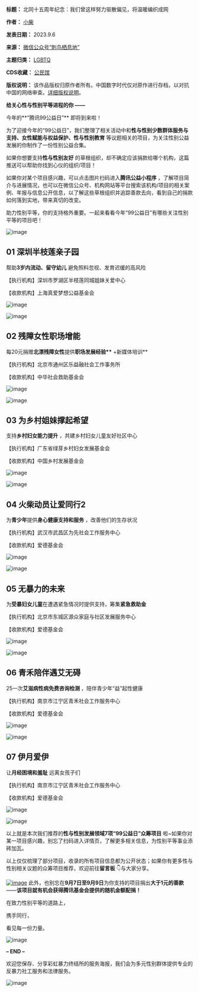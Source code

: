 

**标题：** 北同十五周年纪念：我们曾这样努力驱散偏见，将温暖编织成网  

**作者：** [小柴](https://chinadigitaltimes.net/space/刺鸟栖息地)  

**发表日期：** 2023.9.6  

**来源：** [微信公众号“刺鸟栖息地”](https://mp.weixin.qq.com/s/RT_RFBAw6R1NYgKjo5md3Q)  

**主题归类：** [LGBTQ](https://chinadigitaltimes.net/space/LGBTQ)  

**CDS收藏：** [公民馆](https://chinadigitaltimes.net/space/%E5%85%AC%E6%B0%91%E9%A6%86)  

**版权说明：** 该作品版权归原作者所有。中国数字时代仅对原作进行存档，以对抗中国的网络审查。[详细版权说明](https://chinadigitaltimes.net/chinese/copyright)。


**给关心性与性别平等进程的你 ——** 


今年的**“腾讯99公益日”** 即将到来啦！


为了迎接今年的“99公益日”，我们整理了相关活动中和**性与性别少数群体服务与支持、女性赋能与权益保护、性与性别教育** 等议题相关的项目，为关注性别公益发展的你制作了一份性别公益合集。


如果你想要支持**性与性别友好** 的草根组织，却不确定应该捐款给哪个机构，这篇推送可以帮助你找到心仪的组织/项目！


如果你对某个项目感兴趣，可以点击图片扫码进入**腾讯公益小程序** ，了解项目简介与进展情况，也可以在微信公众号、机构网站等平台搜索该机构/项目的相关案例、年报与信息公开信息，以了解这些草根组织并追踪善款去向，看到自己的捐款如何落到实地，带来真切的改变。


助力性别平等，你的支持格外重要。一起来看看今年“99公益日”有哪些关注性别平等的项目吧！


![image](https://chinadigitaltimes.net/chinese/files/2023/09/post-700062-64fcde9e6fe63.png)


01 深圳半枝莲亲子园
-----------


帮助**3岁内流动、留守幼儿** 避免照料忽视、发育迟缓的高风险


【执行机构】深圳市罗湖区半枝莲同城姐妹关爱中心


【收款机构】上海真爱梦想公益基金会


![image](https://chinadigitaltimes.net/chinese/files/2023/09/post-700062-64fcde9e81296.png)


![image](https://chinadigitaltimes.net/chinese/files/2023/09/post-700062-64fcde9e6fe63.png)


02 残障女性职场增能
-----------


每20元捐赠**北漂残障女性**提供**职场发展经验\*\*** +新媒体培训\*\*


【执行机构】北京市通州区乐益融社会工作事务所


【收款机构】中华社会救助基金会


![image](https://chinadigitaltimes.net/chinese/files/2023/09/post-700062-64fcde9e95a13.)


![image](https://chinadigitaltimes.net/chinese/files/2023/09/post-700062-64fcde9e6fe63.png)


03 为乡村姐妹撑起希望
------------


支持**乡村妇女能力提升** ，共建乡村妇女儿童友好社区中心


【执行机构】广东省绿芽乡村妇女发展基金会


【收款机构】中国乡村发展基金会


![image](https://chinadigitaltimes.net/chinese/files/2023/09/post-700062-64fcde9ebf754.png)


![image](https://chinadigitaltimes.net/chinese/files/2023/09/post-700062-64fcde9e6fe63.png)


04 火柴动员让爱同行2
------------


为**青少年**提供**身心健康支持和服务** ，改善他们的生存状况


【执行机构】武汉市武昌区为先社会工作服务中心


【收款机构】爱德基金会


![image](https://chinadigitaltimes.net/chinese/files/2023/09/post-700062-64fcde9ed316f.)


![image](https://chinadigitaltimes.net/chinese/files/2023/09/post-700062-64fcde9e6fe63.png)


05 无暴力的未来
---------


为**受暴妇女儿童**在遭遇紧急情况时提供支持，筹集**紧急救助金** 


【执行机构】北京市东城区源众家庭与社区发展服务中心


【收款机构】爱德基金会


![image](https://chinadigitaltimes.net/chinese/files/2023/09/post-700062-64fcde9ee6097.)


![image](https://chinadigitaltimes.net/chinese/files/2023/09/post-700062-64fcde9e6fe63.png)


06 青禾陪伴遇艾无碍
-----------


25一次**艾滋病性病免费咨询检测** ，陪伴青少年“益”起性健康


【执行机构】南京市江宁区青禾社会工作服务中心


【收款机构】爱德基金会


![image](https://chinadigitaltimes.net/chinese/files/2023/09/post-700062-64fcde9f13582.png)


![image](https://chinadigitaltimes.net/chinese/files/2023/09/post-700062-64fcde9e6fe63.png)


07 伊月爱伊
-------


让**月经困境和羞耻** 远离女孩子们


【执行机构】南京市江宁区青禾社会工作服务中心


【收款机构】爱德基金会


![image](https://chinadigitaltimes.net/chinese/files/2023/09/post-700062-64fcde9f30a35.png)


![image](https://chinadigitaltimes.net/chinese/files/2023/09/post-700062-64fcde9e6fe63.png)


以上就是本次我们推荐的**性与性别发展领域7项“99公益日”众筹项目** 啦\~如果你对某一项目感兴趣，别忘了扫码进入详情页，了解更多相关信息，为性别平等事业添砖加瓦。


以上仅仅梳理了部分项目，收录的所有项目信息都为公开状态；如果你有更多性与性别相关议题的众筹项目推荐，欢迎前往**留言板** 👇与大家分享。


[![image](https://chinadigitaltimes.net/chinese/files/2023/09/post-700062-64fcde9f476d5.png)]()
此外，也别忘在**9月7日至9月9日**为你支持的项目捐出**大于1元的善款**——**该项目就有机会获得腾讯基金会提供的随机金额配捐！** 


在致力性别平等的道路上，


携手同行，


看见每一份力量。


![image](https://chinadigitaltimes.net/chinese/files/2023/09/post-700062-64fcde9e6fe63.png)


**– END –** 


欢迎您保存、分享彩虹暴力终结所的服务海报，我们会为多元性别群体提供专业的反暴力社工服务和法律服务。


![image](https://chinadigitaltimes.net/chinese/files/2023/09/post-700062-64fcde9f5dcd8.)

